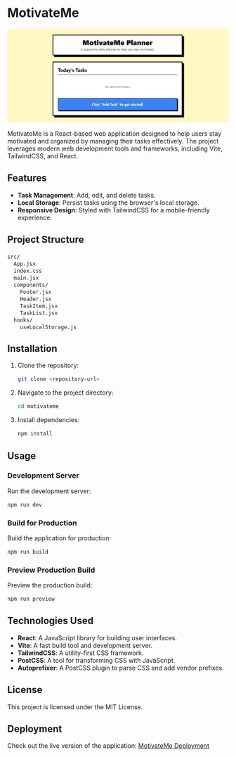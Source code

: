 # MotivateMe
![Screenshot](thumb/Untitled.png)

MotivateMe is a React-based web application designed to help users stay motivated and organized by managing their tasks effectively. The project leverages modern web development tools and frameworks, including Vite, TailwindCSS, and React.

## Features
- **Task Management**: Add, edit, and delete tasks.
- **Local Storage**: Persist tasks using the browser's local storage.
- **Responsive Design**: Styled with TailwindCSS for a mobile-friendly experience.

## Project Structure
```
src/
  App.jsx
  index.css
  main.jsx
  components/
    Footer.jsx
    Header.jsx
    TaskItem.jsx
    TaskList.jsx
  hooks/
    useLocalStorage.js
```

## Installation
1. Clone the repository:
   ```bash
   git clone <repository-url>
   ```
2. Navigate to the project directory:
   ```bash
   cd motivateme
   ```
3. Install dependencies:
   ```bash
   npm install
   ```

## Usage
### Development Server
Run the development server:
```bash
npm run dev
```

### Build for Production
Build the application for production:
```bash
npm run build
```

### Preview Production Build
Preview the production build:
```bash
npm run preview
```

## Technologies Used
- **React**: A JavaScript library for building user interfaces.
- **Vite**: A fast build tool and development server.
- **TailwindCSS**: A utility-first CSS framework.
- **PostCSS**: A tool for transforming CSS with JavaScript.
- **Autoprefixer**: A PostCSS plugin to parse CSS and add vendor prefixes.

## License
This project is licensed under the MIT License.

## Deployment

Check out the live version of the application:
[MotivateMe Deployment](https://motivate-me-neobrutalism-ui-git-main-guzxps-projects.vercel.app?_vercel_share=fw6sWqA0aJvRwNcy7a11anCxIOj6by27)


